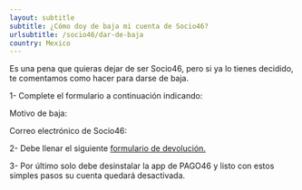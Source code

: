 ```yaml
---
layout: subtitle
subtitle: ¿Cómo doy de baja mi cuenta de Socio46?
urlsubtitle: /socio46/dar-de-baja
country: Mexico
---
```

Es una pena que quieras dejar de ser Socio46, pero si ya lo tienes decidido, te comentamos como hacer para darse de baja.

1- Complete el formulario a continuación indicando:

Motivo de baja:

Correo electrónico de Socio46:

2- Debe llenar el siguiente [formulario de devolución.](/contact-us/4)

3- Por último solo debe desinstalar la app de PAGO46 y listo con estos simples pasos su cuenta quedará desactivada.